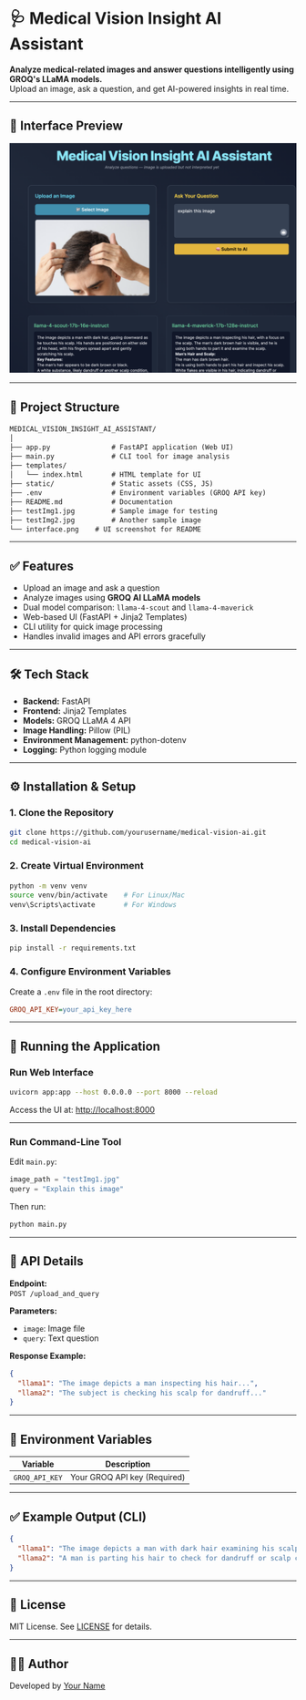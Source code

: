 # 🩺 Medical Vision Insight AI Assistant

**Analyze medical-related images and answer questions intelligently using GROQ's LLaMA models.**  
Upload an image, ask a question, and get AI-powered insights in real time.

---

## 📸 Interface Preview
![Interface Screenshot](interface.png)

---

## 📂 Project Structure
```
MEDICAL_VISION_INSIGHT_AI_ASSISTANT/
│
├── app.py               # FastAPI application (Web UI)
├── main.py              # CLI tool for image analysis
├── templates/
│   └── index.html       # HTML template for UI
├── static/              # Static assets (CSS, JS)
├── .env                 # Environment variables (GROQ API key)
├── README.md            # Documentation
├── testImg1.jpg         # Sample image for testing
├── testImg2.jpg         # Another sample image
└── interface.png    # UI screenshot for README
```

---

## ✅ Features
- Upload an image and ask a question  
- Analyze images using **GROQ AI LLaMA models**  
- Dual model comparison: `llama-4-scout` and `llama-4-maverick`  
- Web-based UI (FastAPI + Jinja2 Templates)  
- CLI utility for quick image processing  
- Handles invalid images and API errors gracefully  

---

## 🛠 Tech Stack
- **Backend:** FastAPI  
- **Frontend:** Jinja2 Templates  
- **Models:** GROQ LLaMA 4 API  
- **Image Handling:** Pillow (PIL)  
- **Environment Management:** python-dotenv  
- **Logging:** Python logging module  

---

## ⚙️ Installation & Setup

### 1. Clone the Repository
```bash
git clone https://github.com/yourusername/medical-vision-ai.git
cd medical-vision-ai
```

### 2. Create Virtual Environment
```bash
python -m venv venv
source venv/bin/activate    # For Linux/Mac
venv\Scripts\activate       # For Windows
```

### 3. Install Dependencies
```bash
pip install -r requirements.txt
```

### 4. Configure Environment Variables
Create a `.env` file in the root directory:
```ini
GROQ_API_KEY=your_api_key_here
```

---

## 🚀 Running the Application

### Run Web Interface
```bash
uvicorn app:app --host 0.0.0.0 --port 8000 --reload
```
Access the UI at: [http://localhost:8000](http://localhost:8000)

---

### Run Command-Line Tool
Edit `main.py`:
```python
image_path = "testImg1.jpg"
query = "Explain this image"
```

Then run:
```bash
python main.py
```

---

## 🧠 API Details
**Endpoint:**  
`POST /upload_and_query`

**Parameters:**
- `image`: Image file
- `query`: Text question

**Response Example:**
```json
{
  "llama1": "The image depicts a man inspecting his hair...",
  "llama2": "The subject is checking his scalp for dandruff..."
}
```

---

## 🔐 Environment Variables
| Variable       | Description                      |
|---------------|----------------------------------|
| `GROQ_API_KEY`| Your GROQ API key (Required)    |

---

## ✅ Example Output (CLI)
```json
{
  "llama1": "The image depicts a man with dark hair examining his scalp...",
  "llama2": "A man is parting his hair to check for dandruff or scalp condition..."
}
```

---

## 📜 License
MIT License. See [LICENSE](LICENSE) for details.

---

## 👨‍💻 Author
Developed by [Your Name](https://github.com/yourusername)
